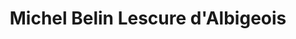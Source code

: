 ---
title: "Michel Belin Lescure d'Albigeois"
url: /lescure-dalbigeois/michel-belin-lescure-dalbigeois/
shop: boulangerie
---